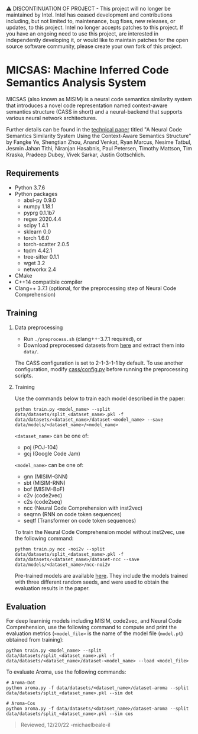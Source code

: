 ⚠️ DISCONTINUATION OF PROJECT - This project will no longer be maintained by Intel. Intel has ceased development and contributions including, but not limited to, maintenance, bug fixes, new releases, or updates, to this project. Intel no longer accepts patches to this project. If you have an ongoing need to use this project, are interested in independently developing it, or would like to maintain patches for the open source software community, please create your own fork of this project.

# MICSAS: Machine Inferred Code Semantics Analysis System

MICSAS (also known as MISIM) is a neural code semantics similarity system that introduces a novel code representation named context-aware semantics structure (CASS in short) and a neural-backend that supports various neural network architectures. 

Further details can be found in the [technical paper](https://arxiv.org/pdf/2006.05265.pdf) titled "A Neural Code Semantics Similarity System Using the Context-Aware Semantics Structure" by Fangke Ye, Shengtian Zhou, Anand Venkat, Ryan Marcus, Nesime Tatbul, Jesmin Jahan Tithi, Niranjan Hasabnis, Paul Petersen, Timothy Mattson, Tim Kraska, Pradeep Dubey, Vivek Sarkar, Justin Gottschlich.

## Requirements

- Python 3.7.6
- Python packages
    * absl-py 0.9.0
    * numpy 1.18.1
    * pyprg 0.1.1b7
    * regex 2020.4.4
    * scipy 1.4.1
    * sklearn 0.0
    * torch 1.6.0
    * torch-scatter 2.0.5
    * tqdm 4.42.1
    * tree-sitter 0.1.1
    * wget 3.2
    * networkx 2.4
- CMake
- C++14 compatible compiler
- Clang++ 3.7.1 (optional, for the preprocessing step of Neural Code Comprehension)

## Training

1. Data preprocessing
    - Run `./preprocess.sh` (clang++-3.7.1 required), or
    - Download preprocessed datasets from [here](https://www.dropbox.com/s/1a9bgafrsbzpjoj/datasets.tar.xz?dl=1) and extract them into `data/`.

    The CASS configuration is set to 2-1-3-1-1 by default.
    To use another configuration, modify [cass/config.py](cass/config.py) before running the preprocessing scripts.

2. Training

    Use the commands below to train each model described in the paper:
    ```
    python train.py <model_name> --split data/datasets/split_<dataset_name>.pkl -f data/datasets/<dataset_name>/dataset-<model_name> --save data/models/<dataset_name>/<model_name>
    ```

    `<dataset_name>` can be one of:
    - poj (POJ-104)
    - gcj (Google Code Jam)

    `<model_name>` can be one of:
    - gnn (MISIM-GNN)
    - sbt (MISIM-RNN)
    - bof (MISIM-BoF)
    - c2v (code2vec)
    - c2s (code2seq)
    - ncc (Neural Code Comprehension with inst2vec)
    - seqrnn (RNN on code token sequences)
    - seqtf (Transformer on code token sequences)

    To train the Neural Code Comprehension model without inst2vec, use the following command:
    ```
    python train.py ncc -noi2v --split data/datasets/split_<dataset_name>.pkl -f data/datasets/<dataset_name>/dataset-ncc --save data/models/<dataset_name>/ncc-noi2v
    ```

    Pre-trained models are available [here](https://www.dropbox.com/s/gv4sodb04rvzyti/models.tar.xz?dl=1). They include the models trained with three different random seeds, and were used to obtain the evaluation results in the paper.

## Evaluation

For deep learninig models including MISIM, code2vec, and Neural Code Comprehension, use the following command to compute and print the evaluation metrics (`<model_file>` is the name of the model file (`model.pt`) obtained from training):
```
python train.py <model_name> --split data/datasets/split_<dataset_name>.pkl -f data/datasets/<dataset_name>/dataset-<model_name> --load <model_file>
```

To evaluate Aroma, use the following commands:
```
# Aroma-Dot
python aroma.py -f data/datasets/<dataset_name>/dataset-aroma --split data/datasets/split_<dataset_name>.pkl --sim dot

# Aroma-Cos
python aroma.py -f data/datasets/<dataset_name>/dataset-aroma --split data/datasets/split_<dataset_name>.pkl --sim cos
```

> Reviewed, 12/20/22 -michaelbeale-il
